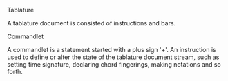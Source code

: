 Tablature

A tablature document is consisted of instructions and bars.

Commandlet

A commandlet is a statement started with a plus sign '+'. An instruction is used to define or alter the state of the tablature document stream, such as setting time signature, declaring chord fingerings, making notations and so forth.
   